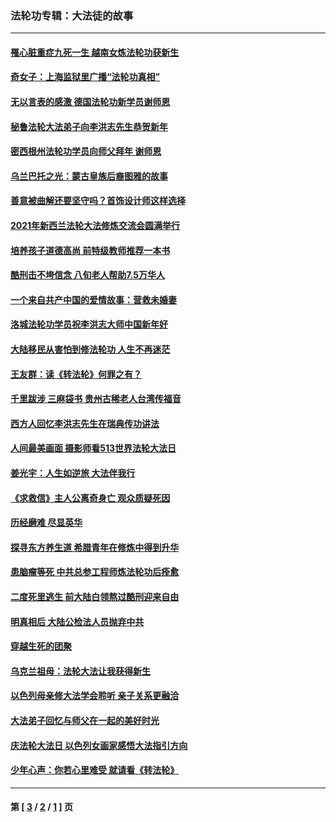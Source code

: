 ### 法轮功专辑：大法徒的故事
---
#### [罹心脏重症九死一生 越南女炼法轮功获新生](../../pages/nf1147481/n13732766.md?06040430) 
#### [奇女子：上海监狱里广播“法轮功真相”](../../pages/nf1147481/n13726443.md?06040430) 
#### [无以言表的感激 德国法轮功新学员谢师恩](../../pages/nf1147481/n13543790.md?06040430) 
#### [秘鲁法轮大法弟子向李洪志先生恭贺新年](../../pages/nf1147481/n13540182.md?06040430) 
#### [密西根州法轮功学员向师父拜年 谢师恩](../../pages/nf1147481/n13538183.md?06040430) 
#### [乌兰巴托之光：蒙古皇族后裔图雅的故事](../../pages/nf1147481/n13155759.md?06040430) 
#### [善意被曲解还要坚守吗？首饰设计师这样选择](../../pages/nf1147481/n13077575.md?06040430) 
#### [2021年新西兰法轮大法修炼交流会圆满举行](../../pages/nf1147481/n13033149.md?06040430) 
#### [培养孩子道德高尚 前特级教师推荐一本书](../../pages/nf1147481/n12938640.md?06040430) 
#### [酷刑击不垮信念 八旬老人帮助7.5万华人](../../pages/nf1147481/n12880712.md?06040430) 
#### [一个来自共产中国的爱情故事：营救未婚妻](../../pages/nf1147481/n12778386.md?06040430) 
#### [洛城法轮功学员祝李洪志大师中国新年好](../../pages/nf1147481/n12724685.md?06040430) 
#### [大陆移民从害怕到修法轮功 人生不再迷茫](../../pages/nf1147481/n12414325.md?06040430) 
#### [王友群：读《转法轮》何罪之有？](../../pages/nf1147481/n12408647.md?06040430) 
#### [千里跋涉 三麻袋书 贵州古稀老人台湾传福音](../../pages/nf1147481/n12198750.md?06040430) 
#### [西方人回忆李洪志先生在瑞典传功讲法](../../pages/nf1147481/n12099607.md?06040430) 
#### [人间最美画面 摄影师看513世界法轮大法日](../../pages/nf1147481/n12094118.md?06040430) 
#### [姜光宇：人生如逆旅 大法伴我行](../../pages/nf1147481/n12088664.md?06040430) 
#### [《求救信》主人公离奇身亡 观众质疑死因](../../pages/nf1147481/n11845215.md?06040430) 
#### [历经磨难 尽显英华](../../pages/nf1147481/n11723297.md?06040430) 
#### [探寻东方养生道 希腊青年在修炼中得到升华](../../pages/nf1147481/n11494502.md?06040430) 
#### [患脑瘤等死 中共总参工程师炼法轮功后痊愈](../../pages/nf1147481/n11466682.md?06040430) 
#### [二度死里逃生 前大陆白领熬过酷刑迎来自由](../../pages/nf1147481/n11368594.md?06040430) 
#### [明真相后 大陆公检法人员抛弃中共](../../pages/nf1147481/n11358618.md?06040430) 
#### [穿越生死的团聚](../../pages/nf1147481/n11258922.md?06040430) 
#### [乌克兰祖母：法轮大法让我获得新生](../../pages/nf1147481/n11269457.md?06040430) 
#### [以色列母亲修大法学会聆听 亲子关系更融洽](../../pages/nf1147481/n11268195.md?06040430) 
#### [大法弟子回忆与师父在一起的美好时光](../../pages/nf1147481/n11267759.md?06040430) 
#### [庆法轮大法日 以色列女画家感悟大法指引方向](../../pages/nf1147481/n11267735.md?06040430) 
#### [少年心声：你若心里难受 就请看《转法轮》](../../pages/nf1147481/n11267496.md?06040430) 

---
#### 第 [ [3](./3.md?06040430) / [2](./2.md?06040430) / [1](./1.md?06040430) ] 页
